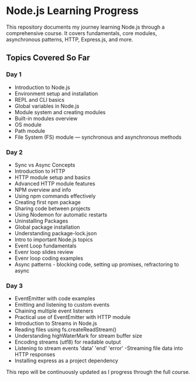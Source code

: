 # Node.js Learning Progress

This repository documents my journey learning Node.js through a comprehensive course. It covers fundamentals, core modules, asynchronous patterns, HTTP, Express.js, and more.

## Topics Covered So Far

### Day 1

- Introduction to Node.js
- Environment setup and installation
- REPL and CLI basics
- Global variables in Node.js
- Module system and creating modules
- Built-in modules overview
- OS module
- Path module
- File System (FS) module — synchronous and asynchronous methods

### Day 2

- Sync vs Async Concepts
- Introduction to HTTP
- HTTP module setup and basics
- Advanced HTTP module features
- NPM overview and info
- Using npm commands effectively
- Creating first npm package
- Sharing code between projects
- Using Nodemon for automatic restarts
- Uninstalling Packages
- Global package installation
- Understanding package-lock.json
- Intro to important Node.js topics
- Event Loop fundamentals
- Evenr loop slides review
- Evenr loop coding examples
- Async patterns - blocking code, setting up promises, refractoring to async

### Day 3

- EventEmitter with code examples
- Emitting and listening to custom events
- Chaining multiple event listeners
- Practical use of EventEmitter with HTTP module
- Introduction to Streams in Node.js
- Reading files using fs.createReadStream()
- Understanding highWaterMark for stream buffer size
- Encoding streams (utf8) for readable output
- Listening to stream events 'data' 'end' 'error'
  -Streaming file data into HTTP responses
- Installing express as a project dependency

This repo will be continuously updated as I progress through the full course.
